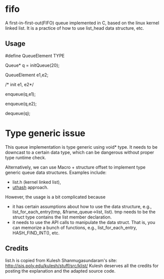 # fifo
A first-in-first-out(FIFO) queue implemented in C, based on the linux kernel linked list. It is a practice of how to use list_head data structure, etc. 

## Usage 
   #define QueueElement TYPE

   Queue* q = initQueue(20);

   QueueElement e1,e2; 

   /* init e1, e2*/ 

   enqueue(q,e1);

   enqueue(q,e2);

   dequeue(q);

# Type generic issue
  This queue implementation is type generic using void* type. It needs to be downcast to a certain
  data type, which can be dangerous without proper type runtime check. 

  Alternatively, we can use Macro + structure offset to implement type generic queue data structures. Examples
   include:
  - list.h (kernel linked list), 
  - [uthash](http://troydhanson.github.io/uthash/) approach. 
  
  However, the usage is a bit complicated because 
  - it has certain assumptions about how to use the data structure, e.g., list_for_each_entry(tmp, &frame_queue->list, list). tmp needs to be the struct type contains the list member declaration. 
  - it needs to use the API calls to manipulate the data struct. That is, you can memorize a bunch of functions, e.g.,  list_for_each_entry, HASH_FIND_INT(), etc. 

## Credits
   list.h is copied from Kulesh Shanmugasundaram's site: 
   http://isis.poly.edu/kulesh/stuff/src/klist/
   Kulesh deserves all the credits for posting the explanation and
the adapted source code. 